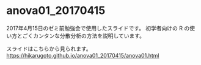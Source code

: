 # anova01_20170415
2017年4月15日のゼミ前勉強会で使用したスライドです。
初学者向けの R の使い方とごくカンタンな分散分析の方法を説明しています。

スライドはこちらから見られます。
https://hikarugoto.github.io/anova01_20170415/anova01.html
